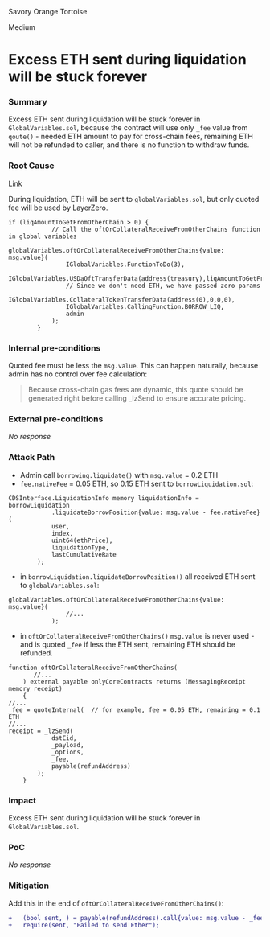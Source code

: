 Savory Orange Tortoise

Medium

# Excess ETH sent during liquidation will be stuck forever

### Summary

Excess ETH sent during liquidation will be stuck forever in `GlobalVariables.sol`, because the contract will use only `_fee` value from `qoute()` - needed ETH amount to pay for cross-chain fees, remaining ETH will not be refunded to caller, and there is no function to withdraw funds.

### Root Cause

[Link](https://github.com/sherlock-audit/2024-11-autonomint/blob/0d324e04d4c0ca306e1ae4d4c65f0cb9d681751b/Blockchain/Blockchian/contracts/Core_logic/borrowLiquidation.sol#L281-L291)

During liquidation, ETH will be sent to `globalVariables.sol`, but only quoted fee will be used by LayerZero.
```solidity
if (liqAmountToGetFromOtherChain > 0) {
            // Call the oftOrCollateralReceiveFromOtherChains function in global variables
            globalVariables.oftOrCollateralReceiveFromOtherChains{value: msg.value}(
                IGlobalVariables.FunctionToDo(3),
                IGlobalVariables.USDaOftTransferData(address(treasury),liqAmountToGetFromOtherChain),
                // Since we don't need ETH, we have passed zero params
                IGlobalVariables.CollateralTokenTransferData(address(0),0,0,0),
                IGlobalVariables.CallingFunction.BORROW_LIQ,
                admin
            );
        }
```

### Internal pre-conditions

Quoted fee must be less the `msg.value`. This can happen naturally, because admin has no control over fee calculation:
>Because cross-chain gas fees are dynamic, this quote should be generated right before calling _lzSend to ensure accurate pricing.

### External pre-conditions

_No response_

### Attack Path

- Admin call `borrowing.liquidate()` with `msg.value` = 0.2 ETH
- `fee.nativeFee` = 0.05 ETH, so 0.15 ETH sent to `borrowLiquidation.sol`:
```solidity 
CDSInterface.LiquidationInfo memory liquidationInfo = borrowLiquidation
            .liquidateBorrowPosition{value: msg.value - fee.nativeFee}(
            user,
            index,
            uint64(ethPrice),
            liquidationType,
            lastCumulativeRate
        );
```
- in `borrowLiquidation.liquidateBorrowPosition()` all received ETH sent to `globalVariables.sol`:
```solidity
globalVariables.oftOrCollateralReceiveFromOtherChains{value: msg.value}(
                //...
            );
```
- in `oftOrCollateralReceiveFromOtherChains()` `msg.value` is never used - and is quoted `_fee` if less the ETH sent, remaining ETH should be refunded.
```solidity
function oftOrCollateralReceiveFromOtherChains(
       //...
    ) external payable onlyCoreContracts returns (MessagingReceipt memory receipt)
    {
//...
_fee = quoteInternal(  // for example, fee = 0.05 ETH, remaining = 0.1 ETH
//...
receipt = _lzSend(
            dstEid,
            _payload,
            _options,
            _fee,
            payable(refundAddress)
        );
    }
```

### Impact

Excess ETH sent during liquidation will be stuck forever in `GlobalVariables.sol`.

### PoC

_No response_

### Mitigation

Add this in the end of `oftOrCollateralReceiveFromOtherChains()`:
```diff
+   (bool sent, ) = payable(refundAddress).call{value: msg.value - _fee.nativeFee}("");  
+   require(sent, "Failed to send Ether");
```